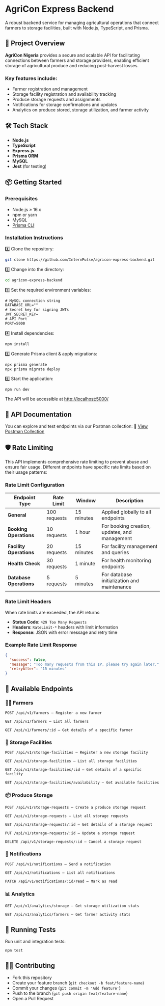 # AgriCon Express Backend

A robust backend service for managing agricultural operations that connect farmers to storage facilities, built with Node.js, TypeScript, and Prisma.

## 🚀 Project Overview

**AgriCon Nigeria** provides a secure and scalable API for facilitating connections between farmers and storage providers, enabling efficient storage of agricultural produce and reducing post-harvest losses.

### Key features include:

* Farmer registration and management
* Storage facility registration and availability tracking
* Produce storage requests and assignments
* Notifications for storage confirmations and updates
* Analytics on produce stored, storage utilization, and farmer activity

## 🛠️ Tech Stack

* **Node.js**
* **TypeScript**
* **Express.js**
* **Prisma ORM**
* **MySQL**
* **Jest** (for testing)

## 📦 Getting Started

### Prerequisites

* Node.js ≥ 16.x
* npm or yarn
* MySQL
* [Prisma CLI](https://www.prisma.io/docs/reference/api-reference/command-reference)

### Installation Instructions

1️⃣ Clone the repository:

```bash
git clone https://github.com/InternPulse/agricon-express-backend.git
```

2️⃣ Change into the directory:

```bash
cd agricon-express-backend
```

3️⃣ Set the required environment variables:

```txt
# MySQL connection string
DATABASE_URL=""
# Secret key for signing JWTs
JWT_SECRET_KEY=
# API Port
PORT=5000
```

4️⃣ Install dependencies:

```bash
npm install
```

5️⃣ Generate Prisma client & apply migrations:

```bash
npx prisma generate
npx prisma migrate deploy
```

6️⃣ Start the application:

```bash
npm run dev
```

The API will be accessible at [http://localhost:5000/](http://localhost:5000/)

## 📄 API Documentation

You can explore and test endpoints via our Postman collection:
🔗 [View Postman Collection](https://documenter.getpostman.com/view/43614350/2sB2ixjZkQ)

## 🛡️ Rate Limiting

This API implements comprehensive rate limiting to prevent abuse and ensure fair usage. Different endpoints have specific rate limits based on their usage patterns:

### Rate Limit Configuration

| Endpoint Type | Rate Limit | Window | Description |
|---------------|------------|--------|-------------|
| **General** | 100 requests | 15 minutes | Applied globally to all endpoints |
| **Booking Operations** | 10 requests | 1 hour | For booking creation, updates, and management |
| **Facility Operations** | 20 requests | 15 minutes | For facility management and queries |
| **Health Check** | 30 requests | 1 minute | For health monitoring endpoints |
| **Database Operations** | 5 requests | 5 minutes | For database initialization and maintenance |

### Rate Limit Headers

When rate limits are exceeded, the API returns:
- **Status Code**: `429 Too Many Requests`
- **Headers**: `RateLimit-*` headers with limit information
- **Response**: JSON with error message and retry time

### Example Rate Limit Response

```json
{
  "success": false,
  "message": "Too many requests from this IP, please try again later.",
  "retryAfter": "15 minutes"
}
```

## 🔌 Available Endpoints

### 👨‍🌾 Farmers

```
POST /api/v1/farmers – Register a new farmer

GET /api/v1/farmers – List all farmers

GET /api/v1/farmers/:id – Get details of a specific farmer
```

### 🏬 Storage Facilities

```
POST /api/v1/storage-facilities – Register a new storage facility

GET /api/v1/storage-facilities – List all storage facilities

GET /api/v1/storage-facilities/:id – Get details of a specific facility

GET /api/v1/storage-facilities/availability – Get available facilities
```

### 📦 Produce Storage

```
POST /api/v1/storage-requests – Create a produce storage request

GET /api/v1/storage-requests – List all storage requests

GET /api/v1/storage-requests/:id – Get details of a storage request

PUT /api/v1/storage-requests/:id – Update a storage request

DELETE /api/v1/storage-requests/:id – Cancel a storage request
```

### 🔔 Notifications

```
POST /api/v1/notifications – Send a notification

GET /api/v1/notifications – List all notifications

PATCH /api/v1/notifications/:id/read – Mark as read
```

### 📊 Analytics

```
GET /api/v1/analytics/storage – Get storage utilization stats

GET /api/v1/analytics/farmers – Get farmer activity stats
```

## 🧪 Running Tests

Run unit and integration tests:

```bash
npm test
```

## 🧑‍💻 Contributing

* Fork this repository
* Create your feature branch (`git checkout -b feat/feature-name`)
* Commit your changes (`git commit -m 'Add feature'`)
* Push to the branch (`git push origin feat/feature-name`)
* Open a Pull Request
